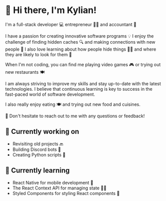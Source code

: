<html>
  <body>
    <h1>👋 Hi there, I'm Kylian!</h1>
    <p>I'm a full-stack developer 💻 entrepreneur 👨‍💼 and accountant 📄</p>
    <p>I have a passion for creating innovative software programs 💡 I enjoy the challenge of finding hidden caches 🔍 and making connections with new people 🤝 I also love learning about how people hide things 🕵️‍♂️ and where they are likely to look for them 🔎</p>
    <p>When I'm not coding, you can find me playing video games 🎮 or trying out new restaurants 🍽</p>
    <p>I am always striving to improve my skills and stay up-to-date with the latest technologies. I believe that continuous learning is key to success in the fast-paced world of software development.</p>
    <p>I also really enjoy eating 🍽 and trying out new food and cuisines.</p>
    <p>💬 Don't hesitate to reach out to me with any questions or feedback!</p>
    <h2>🔭 Currently working on</h2>
    <ul>
      <li>Revisiting old projects 🔙</li>
      <li>Building Discord bots 🤖</li>
      <li>Creating Python scripts 🐍</li>
    </ul>
    <h2>🌱 Currently learning</h2>
    <ul>
      <li>React Native for mobile development 📱</li>
      <li>The React Context API for managing state 🧑‍💼</li>
      <li>Styled Components for styling React components 🎨</li>
    </ul>
  </body>
</html>
